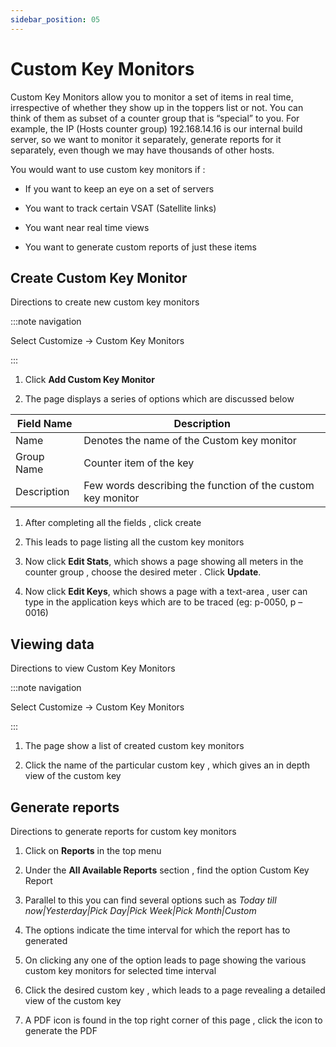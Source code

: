 ```yaml
---
sidebar_position: 05
---
```


# Custom Key Monitors

Custom Key Monitors allow you to monitor a set of items in real time,
irrespective of whether they show up in the toppers list or not. You can
think of them as subset of a counter group that is “special” to you. For
example, the IP (Hosts counter group) 192.168.14.16 is our internal
build server, so we want to monitor it separately, generate reports for
it separately, even though we may have thousands of other hosts.

You would want to use custom key monitors if :  

- If you want to keep an eye on a set of servers  

- You want to track certain VSAT (Satellite links)  

- You want near real time views  

- You want to generate custom reports of just these items

## Create Custom Key Monitor

Directions to create new custom key monitors

:::note navigation

Select Customize -\> Custom Key Monitors

:::

1. Click **Add Custom Key Monitor**  

2. The page displays a series of options which are discussed below

| Field Name  | Description                                                 |
| ----------- | ----------------------------------------------------------- |
| Name        | Denotes the name of the Custom key monitor                  |
| Group Name  | Counter item of the key                                     |
| Description | Few words describing the function of the custom key monitor |

1. After completing all the fields , click create  

2. This leads to page listing all the custom key monitors  

3. Now click **Edit Stats**, which shows a page showing all meters in
   the counter group , choose the desired meter . Click **Update**.  

4. Now click **Edit Keys**, which shows a page with a text-area , user
   can type in the application keys which are to be traced (eg: p-0050, p
   –0016)

## Viewing data

Directions to view Custom Key Monitors

:::note navigation

Select Customize -\> Custom Key Monitors

:::

1. The page show a list of created custom key monitors  

2. Click the name of the particular custom key , which gives an in depth
   view of the custom key

## Generate reports

Directions to generate reports for custom key monitors

1. Click on **Reports** in the top menu  

2. Under the **All Available Reports** section , find the option Custom
   Key Report  

3. Parallel to this you can find several options such as *Today till
   now\|Yesterday\|Pick Day\|Pick Week\|Pick Month\|Custom*  

4. The options indicate the time interval for which the report has to
   generated  

5. On clicking any one of the option leads to page showing the various
   custom key monitors for selected time interval  

6. Click the desired custom key , which leads to a page revealing a
   detailed view of the custom key  

7. A PDF icon is found in the top right corner of this page , click the
   icon to generate the PDF
